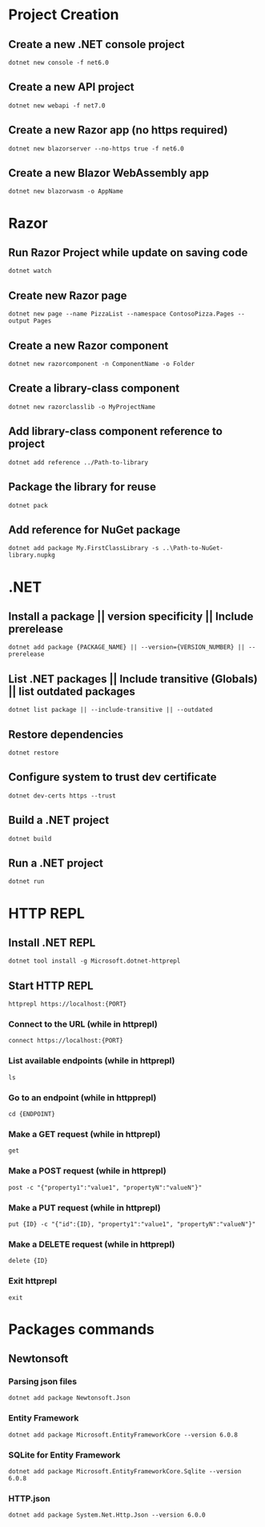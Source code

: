 # Project Creation
## Create a new .NET console project
```dotnet new console -f net6.0```

## Create a new API project
```dotnet new webapi -f net7.0```

## Create a new Razor app (no https required)
```dotnet new blazorserver --no-https true -f net6.0```

## Create a new Blazor WebAssembly app
```dotnet new blazorwasm -o AppName```

# Razor

## Run Razor Project while update on saving code
```dotnet watch```

## Create new Razor page
```dotnet new page --name PizzaList --namespace ContosoPizza.Pages --output Pages```

## Create a new Razor component
```dotnet new razorcomponent -n ComponentName -o Folder```

## Create a library-class component
```dotnet new razorclasslib -o MyProjectName```

## Add library-class component reference to project
```dotnet add reference ../Path-to-library```

## Package the library for reuse
```dotnet pack```

## Add reference for NuGet package
```dotnet add package My.FirstClassLibrary -s ..\Path-to-NuGet-library.nupkg```

# .NET

## Install a package || version specificity || Include prerelease
```dotnet add package {PACKAGE_NAME} || --version={VERSION_NUMBER} || --prerelease```

## List .NET packages || Include transitive (Globals) || list outdated packages
```dotnet list package || --include-transitive || --outdated```

## Restore dependencies
```dotnet restore```

## Configure system to trust dev certificate
```dotnet dev-certs https --trust```

## Build a .NET project
```dotnet build```

## Run a .NET project
```dotnet run```

# HTTP REPL

## Install .NET REPL
```dotnet tool install -g Microsoft.dotnet-httprepl```

## Start HTTP REPL
```httprepl https://localhost:{PORT}```

### Connect to the URL (while in httprepl)
```connect https://localhost:{PORT}```

### List available endpoints (while in httprepl)
```ls```

### Go to an endpoint (while in httpprepl)
```cd {ENDPOINT}```

### Make a GET request (while in httprepl)
```get```

### Make a POST request (while in httprepl)
```post -c "{"property1":"value1", "propertyN":"valueN"}"```

### Make a PUT request (while in httprepl)
```put {ID} -c "{"id":{ID}, "property1":"value1", "propertyN":"valueN"}"```

### Make a DELETE request (while in httprepl)
```delete {ID}```

### Exit httprepl
```exit```

# Packages commands

## Newtonsoft
### Parsing json files
```dotnet add package Newtonsoft.Json```

### Entity Framework
```dotnet add package Microsoft.EntityFrameworkCore --version 6.0.8```

### SQLite for Entity Framework
```dotnet add package Microsoft.EntityFrameworkCore.Sqlite --version 6.0.8```

### HTTP.json
```dotnet add package System.Net.Http.Json --version 6.0.0```

